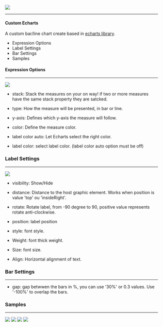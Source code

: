 ![](http://soeva.com.br/wp-content/uploads/2020/12/Logo500x111-1.png)

------------

#### Custom Echarts

A custom bar/line chart create based in [echarts library](https://echarts.apache.org/en/index.html "echarts library").

- Expression Options
- Label Settings
- Bar Settings
- Samples



#### Expression Options

------------

![](https://i.imgur.com/YY8CR9h.png)


- stack: Stack the measures on your on way! if two or more measures have the same stack property they are satcked.

- type: How the measure will be presented, in bar or line.

- y-axis: Defines which y-axis the measure will follow.

- color: Define the measure color.

- label color auto: Let Echarts select the right color.

- label color: select label color. (label color auto option must be off) 


### Label Settings
------------
![](https://i.imgur.com/KKOlt84.png)

- visibility: Show/Hide

- distance: Distance to the host graphic element. Works when position is  value 'top' ou 'insideRight'.

- rotate: Rotate label, from -90 degree to 90, positive value represents rotate anti-clockwise.

- position: label position

- style: font style.

- Weight: font thick weight.

- Size: font size.

- Align: Horizontal alignment of text.

### Bar Settings

------------

- gap: gap betwwen the bars in %, you can use '30%' or 0.3 values. Use '-100%' to overlap the bars.
### Samples

------------
![](https://i.imgur.com/X32MBv4.png)
![](https://i.imgur.com/U5t0ou2.png)
![](https://i.imgur.com/zgBTdmw.png)
![](https://i.imgur.com/zXC3fkG.png)
